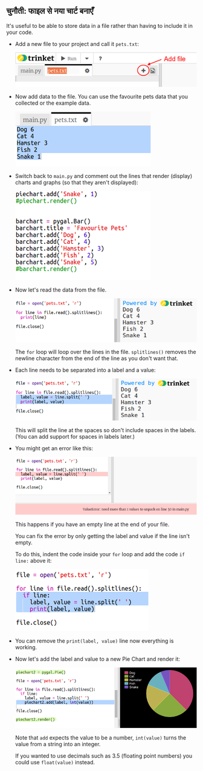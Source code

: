 ## चुनौती: फाइल से नया चार्ट बनाएँ

It's useful to be able to store data in a file rather than having to include it in your code.

+ Add a new file to your project and call it `pets.txt`:
    
    ![स्क्रीनशॉट](images/pets-file.png)

+ Now add data to the file. You can use the favourite pets data that you collected or the example data.
    
    ![स्क्रीनशॉट](images/pets-data.png)

+ Switch back to `main.py` and comment out the lines that render (display) charts and graphs (so that they aren't displayed):
    
    ![स्क्रीनशॉट](images/pets-comment.png)

+ Now let's read the data from the file.
    
    ![स्क्रीनशॉट](images/pets-read.png)
    
    The `for` loop will loop over the lines in the file. `splitlines()` removes the newline character from the end of the line as you don't want that.

+ Each line needs to be separated into a label and a value:
    
    ![स्क्रीनशॉट](images/pets-split.png)
    
    This will split the line at the spaces so don't include spaces in the labels. (You can add support for spaces in labels later.)

+ You might get an error like this:
    
    ![स्क्रीनशॉट](images/pets-error.png)
    
    This happens if you have an empty line at the end of your file.
    
    You can fix the error by only getting the label and value if the line isn't empty.
    
    To do this, indent the code inside your `for` loop and add the code `if line:` above it:
    
    ![स्क्रीनशॉट](images/pets-fix.png)

+ You can remove the `print(label, value)` line now everything is working.

+ Now let's add the label and value to a new Pie Chart and render it:
    
    ![स्क्रीनशॉट](images/pets-pie2.png)
    
    Note that `add` expects the value to be a number, `int(value)` turns the value from a string into an integer.
    
    If you wanted to use decimals such as 3.5 (floating point numbers) you could use `float(value)` instead.
